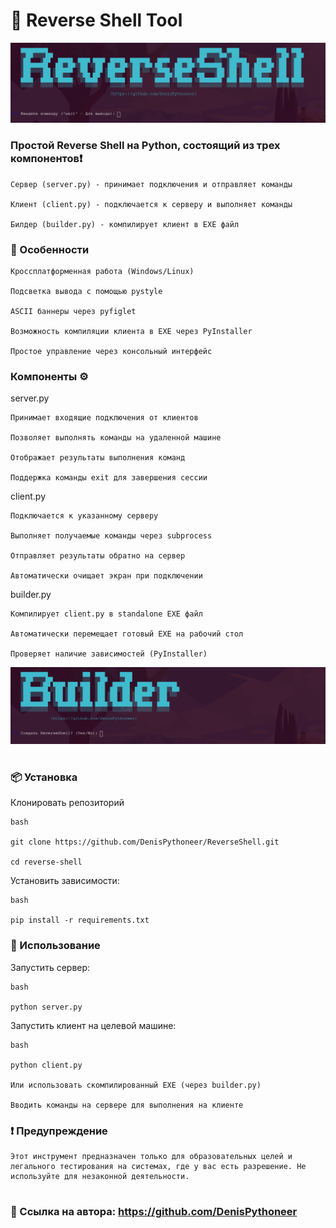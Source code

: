 # 🐍 Reverse Shell Tool

![Скриншот интерфейса server.py](https://raw.githubusercontent.com/DenisPythoneer/ReverseShell/main/image/screenshotOne.png)

### Простой Reverse Shell на Python, состоящий из трех компонентов❗

    Сервер (server.py) - принимает подключения и отправляет команды

    Клиент (client.py) - подключается к серверу и выполняет команды

    Билдер (builder.py) - компилирует клиент в EXE файл

### 🎯 Особенности

    Кроссплатформенная работа (Windows/Linux)

    Подсветка вывода с помощью pystyle

    ASCII баннеры через pyfiglet

    Возможность компиляции клиента в EXE через PyInstaller

    Простое управление через консольный интерфейс

### Компоненты ⚙️

server.py

    Принимает входящие подключения от клиентов

    Позволяет выполнять команды на удаленной машине

    Отображает результаты выполнения команд

    Поддержка команды exit для завершения сессии

client.py

    Подключается к указанному серверу

    Выполняет получаемые команды через subprocess

    Отправляет результаты обратно на сервер

    Автоматически очищает экран при подключении

builder.py

    Компилирует client.py в standalone EXE файл

    Автоматически перемещает готовый EXE на рабочий стол

    Проверяет наличие зависимостей (PyInstaller)

![Скриншот интерфейса builder.py](https://raw.githubusercontent.com/DenisPythoneer/ReverseShell/main/image/screenshotTwo.png)

#

### 📦 Установка

Клонировать репозиторий

    bash

    git clone https://github.com/DenisPythoneer/ReverseShell.git
    
    cd reverse-shell

Установить зависимости:

    bash

    pip install -r requirements.txt

### 🍳 Использование

Запустить сервер:

    bash

    python server.py

Запустить клиент на целевой машине:

    bash

    python client.py

    Или использовать скомпилированный EXE (через builder.py)

    Вводить команды на сервере для выполнения на клиенте

### ❗ Предупреждение

    Этот инструмент предназначен только для образовательных целей и легального тестирования на системах, где у вас есть разрешение. Не используйте для незаконной деятельности.

#

### 🔗 Ссылка на автора: https://github.com/DenisPythoneer
